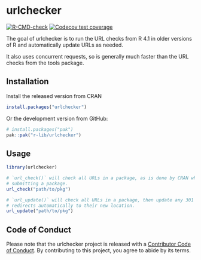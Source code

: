 # urlchecker

<!-- badges: start -->
[![R-CMD-check](https://github.com/r-lib/urlchecker/actions/workflows/R-CMD-check.yaml/badge.svg)](https://github.com/r-lib/urlchecker/actions/workflows/R-CMD-check.yaml)
[![Codecov test coverage](https://codecov.io/gh/r-lib/urlchecker/graph/badge.svg)](https://app.codecov.io/gh/r-lib/urlchecker)
<!-- badges: end -->

The goal of urlchecker is to run the URL checks from R 4.1 in older versions of R and automatically update URLs as needed.

It also uses concurrent requests, so is generally much faster than the URL checks from the tools package.

## Installation

Install the released version from CRAN

```r
install.packages("urlchecker")
```

Or the development version from GitHub:

```r
# install.packages("pak")
pak::pak("r-lib/urlchecker")
```

## Usage

``` r
library(urlchecker)

# `url_check()` will check all URLs in a package, as is done by CRAN when
# submitting a package.
url_check("path/to/pkg")

# `url_update()` will check all URLs in a package, then update any 301
# redirects automatically to their new location.
url_update("path/to/pkg")
```

## Code of Conduct

Please note that the urlchecker project is released with a 
[Contributor Code of Conduct](https://r-lib.github.io/urlchecker/CODE_OF_CONDUCT.html).
By contributing to this project, you agree to abide by its terms.
